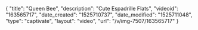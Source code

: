 {
    "title": "Queen Bee",
    "description": "Cute  Espadrille Flats",
    "videoid": "163565717",
    "date_created": "1525710737",
    "date_modified": "1525711048",
    "type": "captivate",
    "layout": "video",
    "url": "\/v\/img-7507\/163565717"
}